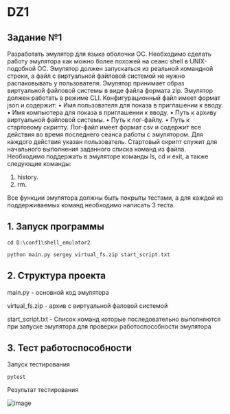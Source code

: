 # DZ1
## Задание №1
Разработать эмулятор для языка оболочки ОС. Необходимо сделать работу
эмулятора как можно более похожей на сеанс shell в UNIX-подобной ОС.
Эмулятор должен запускаться из реальной командной строки, а файл с
виртуальной файловой системой не нужно распаковывать у пользователя.
Эмулятор принимает образ виртуальной файловой системы в виде файла формата
zip. Эмулятор должен работать в режиме CLI.
Конфигурационный файл имеет формат json и содержит:
• Имя пользователя для показа в приглашении к вводу.
• Имя компьютера для показа в приглашении к вводу.
• Путь к архиву виртуальной файловой системы.
• Путь к лог-файлу.
• Путь к стартовому скрипту.
Лог-файл имеет формат csv и содержит все действия во время последнего
сеанса работы с эмулятором. Для каждого действия указан пользователь.
Стартовый скрипт служит для начального выполнения заданного списка
команд из файла.
Необходимо поддержать в эмуляторе команды ls, cd и exit, а также
следующие команды:
1. history.
2. rm.

Все функции эмулятора должны быть покрыты тестами, а для каждой из
поддерживаемых команд необходимо написать 3 теста.


## 1. Запуск программы

``` cd D:\conf1\shell_emulator2 ```

``` python main.py sergey virtual_fs.zip start_script.txt ```

## 2. Структура проекта

main.py - основной код эмулятора

virtual_fs.zip - архив с виртуальной фаловой системой

start_script.txt - Список команд которые последовательно выполняются при запуске эмулятора для проверки работоспособности эмулятора

## 3. Тест работоспособности

Запуск тестирования

``` pytest ``` 

Результат тестирования 

![image](https://github.com/user-attachments/assets/d72af940-bbf8-4195-a4d2-06a49cb6cb9d)
